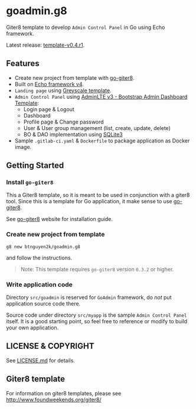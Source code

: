 # goadmin.g8

Giter8 template to develop `Admin Control Panel` in Go using Echo framework.

Latest release: [template-v0.4.r1](RELEASE-NOTES.md).

## Features

- Create new project from template with [go-giter8](https://github.com/btnguyen2k/go-giter8).
- Built on [Echo framework v4](https://echo.labstack.com).
- `Landing page` using [Greyscale template](https://startbootstrap.com/themes/grayscale/).
- `Admin Control Panel` using [AdminLTE v3 - Bootstrap Admin Dashboard Template](https://adminlte.io):
  - Login page & Logout
  - Dashboard
  - Profile page & Change password
  - User & User group management (list, create, update, delete)
  - BO & DAO implementation using [SQLite3](https://github.com/mattn/go-sqlite3)
- Sample `.gitlab-ci.yaml` & `Dockerfile` to package application as Docker image.


## Getting Started

### Install `go-giter8`

This a Giter8 template, so it is meant to be used in conjunction with a giter8 tool.
Since this is a template for Go application, it make sense to use [go-giter8](https://github.com/btnguyen2k/go-giter8).

See [go-giter8](https://github.com/btnguyen2k/go-giter8) website for installation guide.

### Create new project from template

```
g8 new btnguyen2k/goadmin.g8
```

and follow the instructions.

> Note: This template requires `go-giter8` version `0.3.2` or higher.

### Write application code

Directory `src/goadmin` is reserved for `GoAdmin` framework, do _not_ put application source code there.

Source code under directory `src/myapp` is the sample `Admin Control Panel` itself.
It is a good starting point, so feel free to reference or modify to build your own application.


## LICENSE & COPYRIGHT

See [LICENSE.md](LICENSE.md) for details.


## Giter8 template

For information on giter8 templates, please see http://www.foundweekends.org/giter8/
